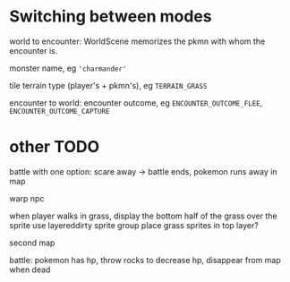 


# Switching between modes 
world to encounter: 
WorldScene memorizes the pkmn with whom the encounter is.

monster name, eg `'charmander'`

tile terrain type (player's + pkmn's), eg `TERRAIN_GRASS`
 
encounter to world: 
encounter outcome, eg `ENCOUNTER_OUTCOME_FLEE`, `ENCOUNTER_OUTCOME_CAPTURE`
    

# other TODO
battle with one option: scare away -> battle ends, pokemon runs away in map

warp npc



when player walks in grass, display the bottom half of the grass over the sprite
use layereddirty sprite group
place grass sprites in top layer?


second map

battle: pokemon has hp, throw rocks to decrease hp, disappear from map when dead